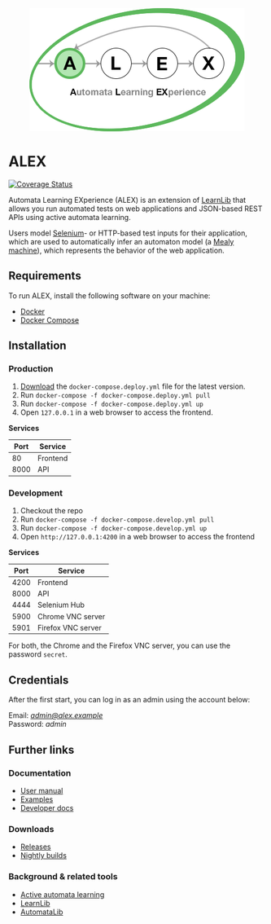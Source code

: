 <p align="center">
    <img src="src/main/resources/images/logo.png" style="max-width:100%;">
</p>

# ALEX

[![Coverage Status](https://coveralls.io/repos/github/LearnLib/alex/badge.svg?branch=developer)](https://coveralls.io/github/LearnLib/alex?branch=master)

Automata Learning EXperience (ALEX) is an extension of [LearnLib][learnlib] that allows you run automated tests on web 
applications and JSON-based REST APIs using active automata learning.

Users model [Selenium][selenium]- or HTTP-based test inputs for their application, which are used to automatically infer 
an automaton model (a [Mealy machine][mealy]), which represents the behavior of the web application.

## Requirements

To run ALEX, install the following software on your machine:

- [Docker][docker]
- [Docker Compose][docker-compose]

## Installation

### Production

1. [Download](https://github.com/LearnLib/alex/releases/latest) the `docker-compose.deploy.yml` file for the latest version.
2. Run `docker-compose -f docker-compose.deploy.yml pull`
3. Run `docker-compose -f docker-compose.deploy.yml up`
4. Open `127.0.0.1` in a web browser to access the frontend.

**Services**

| Port | Service            |
|------|--------------------|  
| 80   | Frontend           |
| 8000 | API                |

### Development

1. Checkout the repo
2. Run `docker-compose -f docker-compose.develop.yml pull`
3. Run `docker-compose -f docker-compose.develop.yml up`
4. Open `http://127.0.0.1:4200` in a web browser to access the frontend

**Services**

| Port | Service            |
|------|--------------------|  
| 4200 | Frontend           |
| 8000 | API                |
| 4444 | Selenium Hub       |
| 5900 | Chrome VNC server  |
| 5901 | Firefox VNC server |

For both, the Chrome and the Firefox VNC server, you can use the password `secret`.

## Credentials

After the first start, you can log in as an admin using the account below:

Email: *admin@alex.example* <br>
Password: *admin*


## Further links

### Documentation

* [User manual](https://learnlib.github.io/alex/book/2.0.0/)
* [Examples](https://learnlib.github.io/alex/book/2.0.0/contents/examples/todomvc/)
* [Developer docs](https://learnlib.github.io/alex/book/2.0.0/contents/dev-docs/development/)

### Downloads

* [Releases](https://ls5download.cs.tu-dortmund.de/alex/builds/releases/)
* [Nightly builds](https://ls5download.cs.tu-dortmund.de/alex/builds/nightly/)

### Background & related tools

* [Active automata learning](https://scholar.google.de/scholar?hl=de&q=active+automata+learning)
* [LearnLib](https://learnlib.de/)
* [AutomataLib](https://github.com/Learnlib/automatalib)


[learnlib]: https://github.com/LearnLib/learnlib
[mealy]: https://en.wikipedia.org/wiki/Mealy_machine
[selenium]: https://www.seleniumhq.org/
[ltsmin]: http://ltsmin.utwente.nl/
[docker]: https://www.docker.com/
[docker-compose]: https://docs.docker.com/compose/